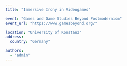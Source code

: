 ```yaml
---
title: "Immersive Irony in Videogames"

event: "Games and Game Studies Beyond Postmodernism"
event_url: "https://www.gamesbeyond.org/"

location: "University of Konstanz"
address:
  country: "Germany"

authors:
  - "admin"
---
```



